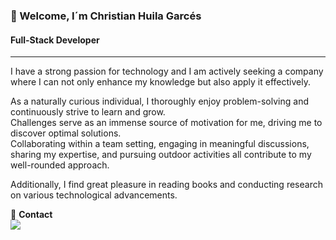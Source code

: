###  👋 Welcome, I´m Christian Huila Garcés
  #### Full-Stack Developer
------------

> 
<p> 
I have a strong passion for technology and I am actively seeking a company where I can not only enhance my knowledge but also apply it effectively.
</p> 
<p> 
As a naturally curious individual, I thoroughly enjoy problem-solving and continuously strive to learn and grow.<br> 
Challenges serve as an immense source of motivation for me, driving me to discover optimal solutions.<br>
Collaborating within a team setting, engaging in meaningful discussions, sharing my expertise, and pursuing outdoor activities all contribute to my well-rounded approach.
</p> 
<p> 
Additionally, I find great pleasure in reading books and conducting research on various technological advancements.
</p> 
💙 <strong>Contact</strong>  
<a href="https://www.linkedin.com/in/christian-camilo-huila-garces/" target="_blank"> <br>
<img src="https://img.shields.io/badge/-LinkedIn-%230077B5?style=for-the-badge&logo=linkedin&logoColor=white" target="_blank"></a>

<!--
**ChrisHuila/ChrisHuila** is a ✨ _special_ ✨ repository because its `README.md` (this file) appears on your GitHub profile.

Here are some ideas to get you started:

- 🔭 I’m currently working on ...
- 🌱 I’m currently learning ...
- 👯 I’m looking to collaborate on ...
- 🤔 I’m looking for help with ...
- 💬 Ask me about ...
- 📫 How to reach me: ...
- 😄 Pronouns: ...
- ⚡ Fun fact: ...
-->

